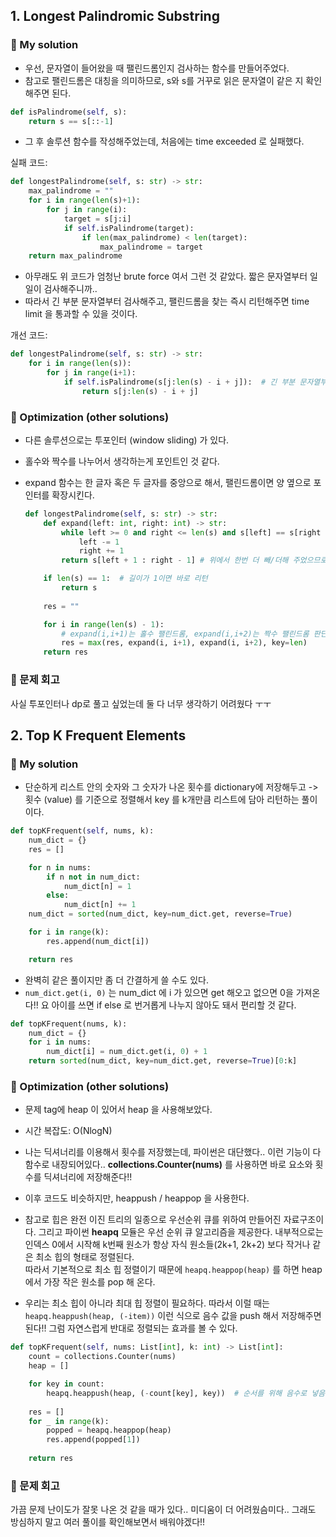 ## 1. Longest Palindromic Substring

### 🔮 My solution

- 우선, 문자열이 들어왔을 때 팰린드롬인지 검사하는 함수를 만들어주었다.
- 참고로 팰린드롬은 대칭을 의미하므로, s와 s를 거꾸로 읽은 문자열이 같은 지 확인해주면 된다.
```python
def isPalindrome(self, s):
    return s == s[::-1]
```

- 그 후 솔루션 함수를 작성해주었는데, 처음에는 time exceeded 로 실패했다.

실패 코드:
```python
def longestPalindrome(self, s: str) -> str:
    max_palindrome = ""
    for i in range(len(s)+1):
        for j in range(i):
            target = s[j:i]
            if self.isPalindrome(target):
                if len(max_palindrome) < len(target):
                    max_palindrome = target
    return max_palindrome
```

- 아무래도 위 코드가 엄청난 brute force 여서 그런 것 같았다. 짧은 문자열부터 일일이 검사해주니까..
- 따라서 긴 부분 문자열부터 검사해주고, 팰린드롬을 찾는 즉시 리턴해주면 time limit 을 통과할 수 있을 것이다.

개선 코드:
```python
def longestPalindrome(self, s: str) -> str:
    for i in range(len(s)):
        for j in range(i+1):
            if self.isPalindrome(s[j:len(s) - i + j]):  # 긴 부분 문자열부터 체크; max 를 리턴하기 위함
                return s[j:len(s) - i + j]
```

### 🦦 Optimization (other solutions)

- 다른 솔루션으로는 투포인터 (window sliding) 가 있다.
- 홀수와 짝수를 나누어서 생각하는게 포인트인 것 같다. 
- expand 함수는 한 글자 혹은 두 글자를 중앙으로 해서, 팰린드롬이면 양 옆으로 포인터를 확장시킨다.

    ```python
    def longestPalindrome(self, s: str) -> str:
        def expand(left: int, right: int) -> str:
            while left >= 0 and right <= len(s) and s[left] == s[right - 1]:
                left -= 1
                right += 1
            return s[left + 1 : right - 1] # 위에서 한번 더 빼/더해 주었으므로 되돌려놓음

        if len(s) == 1:  # 길이가 1이면 바로 리턴
            return s
            
        res = ""

        for i in range(len(s) - 1):
            # expand(i,i+1)는 홀수 팰린드롬, expand(i,i+2)는 짝수 팰린드롬 판단
            res = max(res, expand(i, i+1), expand(i, i+2), key=len)
        return res
    ```

### 👊 문제 회고
사실 투포인터나 dp로 풀고 싶었는데 둘 다 너무 생각하기 어려웠다 ㅜㅜ 

## 2. Top K Frequent Elements

### 🔮 My solution

- 단순하게 리스트 안의 숫자와 그 숫자가 나온 횟수를 dictionary에 저장해두고
-> 횟수 (value) 를 기준으로 정렬해서 key 를 k개만큼 리스트에 담아 리턴하는 풀이이다.

```python
def topKFrequent(self, nums, k):
    num_dict = {}
    res = []

    for n in nums:
        if n not in num_dict:
            num_dict[n] = 1
        else:
            num_dict[n] += 1
    num_dict = sorted(num_dict, key=num_dict.get, reverse=True)

    for i in range(k):
        res.append(num_dict[i])

    return res
```

- 완벽히 같은 풀이지만 좀 더 간결하게 쓸 수도 있다.
- `num_dict.get(i, 0)` 는 num_dict 에 i 가 있으면 get 해오고 없으면 0을 가져온다!!
요 아이를 쓰면 if else 로 번거롭게 나누지 않아도 돼서 편리할 것 같다.
```python
def topKFrequent(nums, k):
    num_dict = {}
    for i in nums:
        num_dict[i] = num_dict.get(i, 0) + 1
    return sorted(num_dict, key=num_dict.get, reverse=True)[0:k]
```

### 🦦 Optimization (other solutions)

- 문제 tag에 heap 이 있어서 heap 을 사용해보았다. 
- 시간 복잡도: O(NlogN)


- 나는 딕셔너리를 이용해서 횟수를 저장했는데, 파이썬은 대단했다.. 이런 기능이 다 함수로 내장되어있다..
**collections.Counter(nums)** 를 사용하면 바로 요소와 횟수를 딕셔너리에 저장해준다!!
- 이후 코드도 비슷하지만, heappush / heappop 을 사용한다.
- 참고로 힙은 완전 이진 트리의 일종으로 우선순위 큐를 위하여 만들어진 자료구조이다. 그리고 파이썬 **heapq** 모듈은 우선 순위 큐 알고리즘을 제공한다. 
내부적으로는 인덱스 0에서 시작해 k번째 원소가 항상 자식 원소들(2k+1, 2k+2) 보다 작거나 같은 최소 힙의 형태로 정렬된다.  
따라서 기본적으로 최소 힙 정렬이기 때문에 `heapq.heappop(heap)` 를 하면 heap에서 가장 작은 원소를 pop 해 온다.
- 우리는 최소 힙이 아니라 최대 힙 정렬이 필요하다. 따라서 이럴 때는 `heapq.heappush(heap, (-item))`
이런 식으로 음수 값을 push 해서 저장해주면 된다!! 그럼 자연스럽게 반대로 정렬되는 효과를 볼 수 있다. 

```python
def topKFrequent(self, nums: List[int], k: int) -> List[int]:
    count = collections.Counter(nums)
    heap = []

    for key in count:
        heapq.heappush(heap, (-count[key], key))  # 순서를 위해 음수로 넣음
    
    res = []
    for _ in range(k):
        popped = heapq.heappop(heap)
        res.append(popped[1])
    
    return res
```

### 👊 문제 회고
가끔 문제 난이도가 잘못 나온 것 같을 때가 있다.. 미디움이 더 어려웠슴미다..
그래도 방심하지 말고 여러 풀이를 확인해보면서 배워야겠다!!

